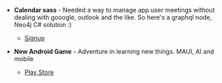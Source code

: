 

<!--
**chunkychode/chunkychode** is a ✨ _special_ ✨ repository because its `README.md` (this file) appears on your GitHub profile.

Here are some ideas to get you started:

- 🔭 I’m currently working on ...
- 🌱 I’m currently learning ...
- 👯 I’m looking to collaborate on ...
- 🤔 I’m looking for help with ...
- 💬 Ask me about ...
- 📫 How to reach me: ...
- 😄 Pronouns: ...
- ⚡ Fun fact: ...
-->

- **Calendar sass** -  Needed a way to manage app user meetings without dealing with gooogle, outlook and the like. So here's a graphql node, Neo4j C# solution :)
  - [Signup](https://www.ezcaldev.com)

- **New Android Game** - Adventure in learning new things. MAUI, AI and mobile 
  - [Play Store](https://play.google.com/store/apps/details?id=com.vizi.phraseme)
